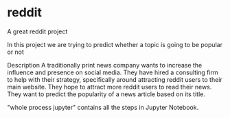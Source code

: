 # reddit
A great reddit project

In this project we are trying to predict whether a topic is going to be popular or not

Description
A traditionally print news company wants to increase the influence and presence on social media. They have hired a consulting firm to help with their strategy, specifically around attracting reddit users to their main website. They hope to attract more reddit users to read their news. They want to predict the popularity of a news article based on its title.

"whole process jupyter" contains all the steps in Jupyter Notebook.



